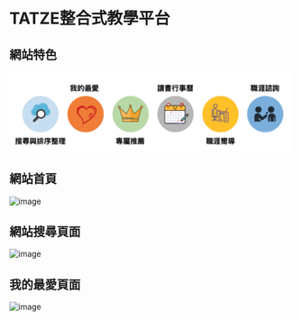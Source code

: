 # TATZE整合式教學平台


## 網站特色

![image](https://github.com/chi110356042/CCU-project/blob/main/截圖%202021-10-19%20上午10.52.45.png)

## 網站首頁

![image](https://github.com/chi110356042/CCU-project/blob/main/截圖%202021-10-19%上午10.51.45.png)

## 網站搜尋頁面

![image](https://github.com/chi110356042/CCU-project/blob/main/截圖%202021-10-19%上午10.52.04.png)

## 我的最愛頁面
![image](https://github.com/chi110356042/CCU-project/blob/main/截圖%202021-10-19%上午10.52.16.png)

